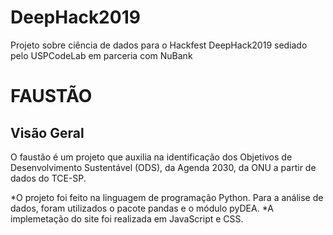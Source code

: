 # DeepHack2019
Projeto sobre ciência de dados para o Hackfest DeepHack2019 sediado pelo USPCodeLab em parceria com NuBank


# FAUSTÃO

## Visão Geral
O faustão é um projeto que auxilia na identificação dos Objetivos de Desenvolvimento Sustentável (ODS), da Agenda 2030, da ONU a partir de dados do TCE-SP. 

  *O projeto foi feito na linguagem de programação Python. Para a análise de dados, foram utilizados o pacote pandas e o módulo pyDEA.
  *A implemetação do site foi realizada em JavaScript e CSS.


